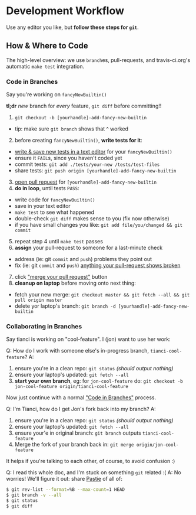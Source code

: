 # Development Workflow

Use any editor you like, but **follow these steps for `git`**.

## How & Where to Code

The high-level overview: we use `branch`es, pull-requests, and travis-ci.org's
automatic `make test` integration.

### Code in Branches

Say you're working on `fancyNewBuiltin()`

**tl;dr** _new_ branch for _every_ feature, `git diff` before committing!!

1. `git checkout -b [yourhandle]-add-fancy-new-builtin`
 - tip: make sure `git branch` shows that ^ worked
2. before creating `fancyNewBuiltin()`, **write tests for it**:
  - [write & save new tests in a text editor](../src/#writing-tests) for your `fancyNewBuiltin()`
  - ensure it `FAIL`s, since you haven't coded yet
  - commit tests: `git add ./tests/your-new /tests/test-files`
  - share tests: `git push origin [yourhandle]-add-fancy-new-builtin`
3. [open pull request](https://help.github.com/articles/creating-a-pull-request/) for `[yourhandle]-add-fancy-new-builtin`
4. **do in loop**, until tests `PASS`:
  - write code for `fancyNewBuiltin()`
  - save in your text editor
  - `make test` to see what happened
  - double-check `git diff` makes sense to you (fix now otherwise)
  - if you have small changes you like: `git add file/you/changed && git commit`
5. repeat step 4 until `make test` passes
6. **assign** your pull-request to someone for a last-minute check
 - address (ie: git `commit` and `push`) problems they point out
 - fix (ie: git `commit` and `push`) [anything your pull-request shows broken](https://cloud.githubusercontent.com/assets/156228/14194012/fad8247a-f777-11e5-8a67-d5e23c3cd2d9.png)
7. click ["merge your pull request"](https://help.github.com/articles/merging-a-pull-request/) button
8. **cleanup on laptop** before moving onto next thing:
  - fetch your new merge: `git checkout master && git fetch --all && git pull origin master`
  - delete yor laptop's branch: `git branch -d [yourhandle]-add-fancy-new-builtin`

### Collaborating in Branches

Say tianci is working on "cool-feature". I (jon) want to use her work:

Q: How do I work with someone else's in-progress branch, `tianci-cool-feature`?
A:

1. ensure you're in a clean repo: `git status` _(should output nothing)_
2. ensure your laptop's updated: `git fetch --all`
3. **start your own branch**, eg: for `jon-cool-feature` do:
   `git checkout -b jon-cool-feature origin/tianci-cool-feature`

Now just continue with a normal ["Code in Branches"](#code-in-branches) process.

Q: I'm Tianci, how do I get Jon's fork back into my branch? A:

1. ensure you're in a clean repo: `git status` _(should output nothing)_
2. ensure your laptop's updated: `git fetch --all`
3. ensure your'e in original branch: `git branch` outputs  `tianci-cool-feature`
4. Merge the fork of your branch back in: `git merge origin/jon-cool-feature`

It helps if you're talking to each other, of course, to avoid confusion :)

Q: I read this whole doc, and I'm stuck on something `git` related :(
A: No worries! We'll figure it out: share [Pastie](https://dpaste.de) of all of:

  ```sh
  $ git rev-list --format=%B --max-count=1 HEAD
  $ git branch -v --all
  $ git status
  $ git diff
  ```
